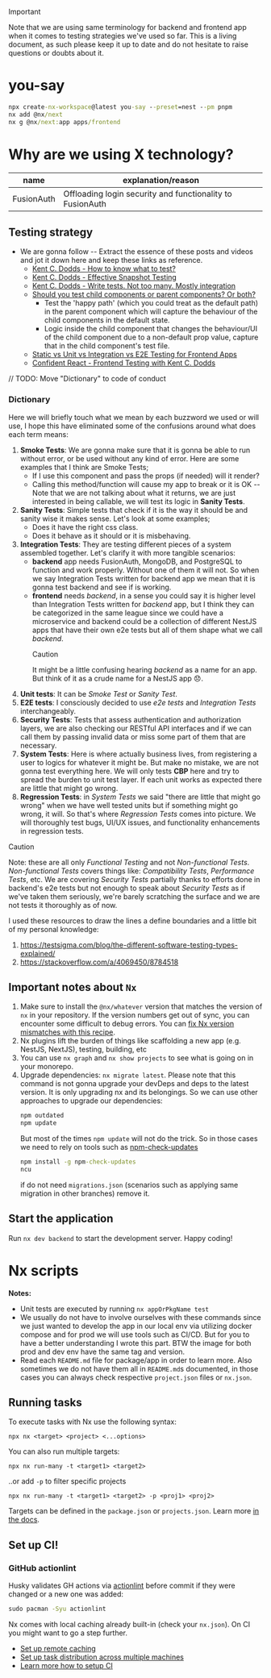 > [!IMPORTANT]
>
> Note that we are using same terminology for backend and frontend app when it comes to testing strategies we've used so far. This is a living document, as such please keep it up to date and do not hesitate to raise questions or doubts about it.

# you-say

```cmd
npx create-nx-workspace@latest you-say --preset=nest --pm pnpm
nx add @nx/next
nx g @nx/next:app apps/frontend
```

# Why are we using X technology?

| name       | explanation/reason                                        |
| ---------- | --------------------------------------------------------- |
| FusionAuth | Offloading login security and functionality to FusionAuth |

## Testing strategy

- We are gonna follow -- Extract the essence of these posts and videos and jot it down here and keep these links as reference.
  - [Kent C. Dodds - How to know what to test?](https://youtu.be/ahrvE062Kv4?si=iagHA6ZxgwdY4j9G)
  - [Kent C. Dodds - Effective Snapshot Testing](https://kentcdodds.com/blog/effective-snapshot-testing)
  - [Kent C. Dodds - Write tests. Not too many. Mostly integration](https://kentcdodds.com/blog/write-tests)
  - [Should you test child components or parent components? Or both?](https://www.youtube.com/live/0qmPdcV-rN8?si=QsNiG9Jtyke1hXL_)
    - Test the 'happy path' (which you could treat as the default path) in the parent component which will capture the behaviour of the child components in the default state.
    - Logic inside the child component that changes the behaviour/UI of the child component due to a non-default prop value, capture that in the child component's test file.
  - [Static vs Unit vs Integration vs E2E Testing for Frontend Apps](https://kentcdodds.com/blog/static-vs-unit-vs-integration-vs-e2e-tests)
  - [Confident React - Frontend Testing with Kent C. Dodds](https://youtu.be/eg_TFYF_cKM?si=qGluI5Zpgcc_a8bp)

// TODO: Move "Dictionary" to code of conduct

### Dictionary

Here we will briefly touch what we mean by each buzzword we used or will use, I hope this have eliminated some of the confusions around what does each term means:

1. **Smoke Tests**: We are gonna make sure that it is gonna be able to run without error, or be used without any kind of error. Here are some examples that I think are Smoke Tests;
   - If I use this component and pass the props (if needed) will it render?
   - Calling this method/function will cause my app to break or it is OK -- Note that we are not talking about what it returns, we are just interested in being callable, we will test its logic in **Sanity Tests**.
2. **Sanity Tests**: Simple tests that check if it is the way it should be and sanity wise it makes sense. Let's look at some examples;
   - Does it have the right css class.
   - Does it behave as it should or it is misbehaving.
3. **Integration Tests**: They are testing different pieces of a system assembled together. Let's clarify it with more tangible scenarios:
   - **backend** app needs FusionAuth, MongoDB, and PostgreSQL to function and work properly. Without one of them it will not. So when we say Integration Tests written for backend app we mean that it is gonna test backend and see if is working.
   - **frontend** needs _backend_, in a sense you could say it is higher level than Integration Tests written for _backend_ app, but I think they can be categorized in the same league since we could have a microservice and backend could be a collection of different NestJS apps that have their own e2e tests but all of them shape what we call _backend_.
     > [!CAUTION]
     >
     > It might be a little confusing hearing _backend_ as a name for an app. But think of it as a crude name for a NestJS app :disappointed:.
4. **Unit tests**: It can be _Smoke Test_ or _Sanity Test_.
5. **E2E tests**: I consciously decided to use _e2e tests_ and _Integration Tests_ interchangeably.
6. **Security Tests**: Tests that assess authentication and authorization layers, we are also checking our RESTful API interfaces and if we can call them by passing invalid data or miss some part of them that are necessary.
7. **System Tests**: Here is where actually business lives, from registering a user to logics for whatever it might be. But make no mistake, we are not gonna test everything here. We will only tests **CBP** here and try to spread the burden to unit test layer. If each unit works as expected there are little that might go wrong.
8. **Regression Tests**: in _System Tests_ we said "there are little that might go wrong" when we have well tested units but if something might go wrong, it will. So that's where _Regression Tests_ comes into picture. We will thoroughly test bugs, UI/UX issues, and functionality enhancements in regression tests.

> [!CAUTION]
>
> Note: these are all only _Functional Testing_ and not _Non-functional Tests_. _Non-functional Tests_ covers things like: _Compatibility Tests_, _Performance Tests_, etc. We are covering _Security Tests_ partially thanks to efforts done in backend's e2e tests but not enough to speak about _Security Tests_ as if we've taken them seriously, we're barely scratching the surface and we are not tests it thoroughly as of now.

I used these resources to draw the lines a define boundaries and a little bit of my personal knowledge:

1. https://testsigma.com/blog/the-different-software-testing-types-explained/
2. https://stackoverflow.com/a/4069450/8784518

## Important notes about `Nx`

1. Make sure to install the `@nx/whatever` version that matches the version of `nx` in your repository. If the version numbers get out of sync, you can encounter some difficult to debug errors. You can [fix Nx version mismatches with this recipe](https://nx.dev/recipes/tips-n-tricks/keep-nx-versions-in-sync).
2. Nx plugins lift the burden of things like scaffolding a new app (e.g. NestJS, NextJS), testing, building, etc
3. You can use `nx graph` and `nx show projects` to see what is going on in your monorepo.
4. Upgrade dependencies: `nx migrate latest`.
   Please note that this command is not gonna upgrade your devDeps and deps to the latest version. It is only upgrading nx and its belongings. So we can use other approaches to upgrade our dependencies:
   ```cmd
   npm outdated
   npm update
   ```
   But most of the times `npm update` will not do the trick. So in those cases we need to rely on tools such as [npm-check-updates](https://www.npmjs.com/package/npm-check-updates)
   ```cmd
   npm install -g npm-check-updates
   ncu
   ```
   if do not need `migrations.json` (scenarios such as applying same migration in other branches) remove it.

## Start the application

Run `nx dev backend` to start the development server. Happy coding!

# Nx scripts

**Notes:**

- Unit tests are executed by running `nx appOrPkgName test`
- We usually do not have to involve ourselves with these commands since we just wanted to develop the app in our local env via utilizing docker compose and for prod we will use tools such as CI/CD. But for you to have a better understanding I wrote this part. BTW the image for both prod and dev env have the same tag and version.
- Read each `README.md` file for package/app in order to learn more. Also sometimes we do not have them all in `README.md`s documented, in those cases you can always check respective `project.json` files or `nx.json`.

## Running tasks

To execute tasks with Nx use the following syntax:

```
npx nx <target> <project> <...options>
```

You can also run multiple targets:

```
npx nx run-many -t <target1> <target2>
```

..or add `-p` to filter specific projects

```
npx nx run-many -t <target1> <target2> -p <proj1> <proj2>
```

Targets can be defined in the `package.json` or `projects.json`. Learn more [in the docs](https://nx.dev/features/run-tasks).

## Set up CI!

### GitHub actionlint

Husky validates GH actions via [actionlint](https://github.com/rhysd/actionlint) before commit if they were changed or a new one was added:

```cmd
sudo pacman -Syu actionlint
```

Nx comes with local caching already built-in (check your `nx.json`). On CI you might want to go a step further.

- [Set up remote caching](https://nx.dev/features/share-your-cache)
- [Set up task distribution across multiple machines](https://nx.dev/nx-cloud/features/distribute-task-execution)
- [Learn more how to setup CI](https://nx.dev/recipes/ci)
